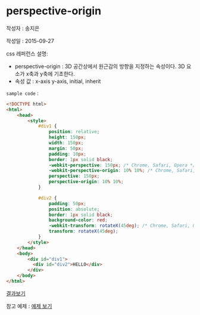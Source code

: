 # perspective-origin

작성자 : 송지은

작성일 : 2015-09-27

css 레퍼런스 설명: 
- perspective-origin : 3D 공간상에서 원근감의 방향을 지정하는 속성이다. 3D 요소가 x축과 y축에 기초한다.
- 속성 값 : x-axis y-axis, initial, inherit

`sample code` : 

```html
<!DOCTYPE html>
<html>
	<head>
		<style>
			#div1 {
			    position: relative;
			    height: 150px;
			    width: 150px;
			    margin: 50px;
			    padding: 10px;
			    border: 1px solid black;
			    -webkit-perspective: 150px; /* Chrome, Safari, Opera */
			    -webkit-perspective-origin: 10% 10%; /* Chrome, Safari, Opera */
			    perspective: 150px;
			    perspective-origin: 10% 10%;
			}

			#div2 {
			    padding: 50px;
			    position: absolute;
			    border: 1px solid black;
			    background-color: red;
			    -webkit-transform: rotateX(45deg); /* Chrome, Safari, Opera */
			    transform: rotateX(45deg);
			}
		</style>
	</head>
	<body>
		<div id="div1">
		  <div id="div2">HELLO</div>
		</div>
	</body>
</html>
```

[결과보기](http://www.w3schools.com/cssref/tryit.asp?filename=trycss3_perspective-origin1)

참고 예제 : [예제 보기](http://www.hanbit.co.kr/exam/1955/perspective.htm)

